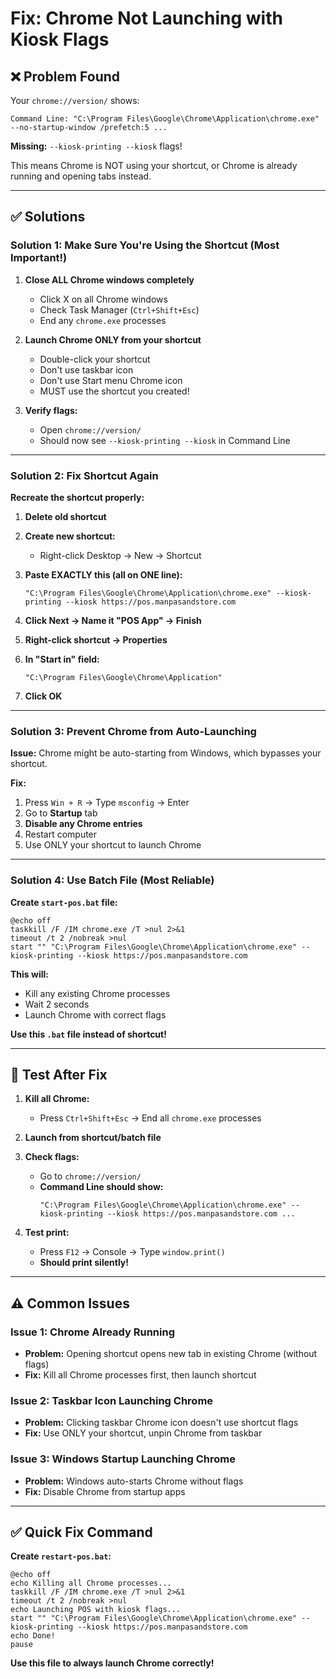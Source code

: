 # Fix: Chrome Not Launching with Kiosk Flags

## ❌ Problem Found

Your `chrome://version/` shows:
```
Command Line: "C:\Program Files\Google\Chrome\Application\chrome.exe" --no-startup-window /prefetch:5 ...
```

**Missing:** `--kiosk-printing --kiosk` flags!

This means Chrome is NOT using your shortcut, or Chrome is already running and opening tabs instead.

---

## ✅ Solutions

### **Solution 1: Make Sure You're Using the Shortcut (Most Important!)**

1. **Close ALL Chrome windows completely**
   - Click X on all Chrome windows
   - Check Task Manager (`Ctrl+Shift+Esc`)
   - End any `chrome.exe` processes

2. **Launch Chrome ONLY from your shortcut**
   - Double-click your shortcut
   - Don't use taskbar icon
   - Don't use Start menu Chrome icon
   - MUST use the shortcut you created!

3. **Verify flags:**
   - Open `chrome://version/`
   - Should now see `--kiosk-printing --kiosk` in Command Line

---

### **Solution 2: Fix Shortcut Again**

**Recreate the shortcut properly:**

1. **Delete old shortcut**

2. **Create new shortcut:**
   - Right-click Desktop → New → Shortcut

3. **Paste EXACTLY this (all on ONE line):**
   ```
   "C:\Program Files\Google\Chrome\Application\chrome.exe" --kiosk-printing --kiosk https://pos.manpasandstore.com
   ```

4. **Click Next → Name it "POS App" → Finish**

5. **Right-click shortcut → Properties**

6. **In "Start in" field:**
   ```
   "C:\Program Files\Google\Chrome\Application"
   ```

7. **Click OK**

---

### **Solution 3: Prevent Chrome from Auto-Launching**

**Issue:** Chrome might be auto-starting from Windows, which bypasses your shortcut.

**Fix:**
1. Press `Win + R` → Type `msconfig` → Enter
2. Go to **Startup** tab
3. **Disable any Chrome entries**
4. Restart computer
5. Use ONLY your shortcut to launch Chrome

---

### **Solution 4: Use Batch File (Most Reliable)**

**Create `start-pos.bat` file:**

```batch
@echo off
taskkill /F /IM chrome.exe /T >nul 2>&1
timeout /t 2 /nobreak >nul
start "" "C:\Program Files\Google\Chrome\Application\chrome.exe" --kiosk-printing --kiosk https://pos.manpasandstore.com
```

**This will:**
- Kill any existing Chrome processes
- Wait 2 seconds
- Launch Chrome with correct flags

**Use this `.bat` file instead of shortcut!**

---

## 🧪 Test After Fix

1. **Kill all Chrome:**
   - Press `Ctrl+Shift+Esc` → End all `chrome.exe` processes

2. **Launch from shortcut/batch file**

3. **Check flags:**
   - Go to `chrome://version/`
   - **Command Line should show:**
     ```
     "C:\Program Files\Google\Chrome\Application\chrome.exe" --kiosk-printing --kiosk https://pos.manpasandstore.com ...
     ```

4. **Test print:**
   - Press `F12` → Console → Type `window.print()`
   - **Should print silently!**

---

## ⚠️ Common Issues

### **Issue 1: Chrome Already Running**
- **Problem:** Opening shortcut opens new tab in existing Chrome (without flags)
- **Fix:** Kill all Chrome processes first, then launch shortcut

### **Issue 2: Taskbar Icon Launching Chrome**
- **Problem:** Clicking taskbar Chrome icon doesn't use shortcut flags
- **Fix:** Use ONLY your shortcut, unpin Chrome from taskbar

### **Issue 3: Windows Startup Launching Chrome**
- **Problem:** Windows auto-starts Chrome without flags
- **Fix:** Disable Chrome from startup apps

---

## ✅ Quick Fix Command

**Create `restart-pos.bat`:**

```batch
@echo off
echo Killing all Chrome processes...
taskkill /F /IM chrome.exe /T >nul 2>&1
timeout /t 2 /nobreak >nul
echo Launching POS with kiosk flags...
start "" "C:\Program Files\Google\Chrome\Application\chrome.exe" --kiosk-printing --kiosk https://pos.manpasandstore.com
echo Done!
pause
```

**Use this file to always launch Chrome correctly!**


